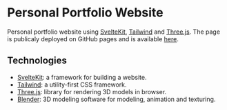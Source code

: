 # Personal Portfolio Website
Personal portfolio website using [SvelteKit](https://kit.svelte.dev/), [Tailwind](https://tailwindcss.com/) and [Three.js](https://threejs.org/). The page is publicaly deployed on GitHub pages and is available [here](https://jurevito.github.io/website-portfolio/).

## Technologies
- [SvelteKit](https://kit.svelte.dev/): a framework for building a website.
- [Tailwind](https://tailwindcss.com/): a utility-first CSS framework.
- [Three.js](https://threejs.org/): library for rendering 3D models in browser.
- [Blender](https://www.blender.org/): 3D modeling software for modeling, animation and texturing.
